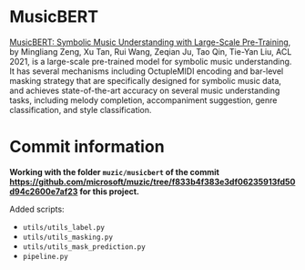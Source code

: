 # MusicBERT
[MusicBERT: Symbolic Music Understanding with Large-Scale Pre-Training](https://arxiv.org/pdf/2106.05630.pdf), by Mingliang Zeng, Xu Tan, Rui Wang, Zeqian Ju, Tao Qin, Tie-Yan Liu, ACL 2021, is a large-scale pre-trained model for symbolic music understanding. It has several mechanisms including OctupleMIDI encoding and bar-level masking strategy that are specifically designed for symbolic music data, and achieves state-of-the-art accuracy on several music understanding tasks, including melody completion, accompaniment suggestion, genre classification, and style classification. 

# Commit information 

**Working with the folder `muzic/musicbert` of the commit https://github.com/microsoft/muzic/tree/f833b4f383e3df06235913fd50d94c2600e7af23 for this project.** 

Added scripts: 
- `utils/utils_label.py`
- `utils/utils_masking.py`
- `utils/utils_mask_prediction.py`
- `pipeline.py`